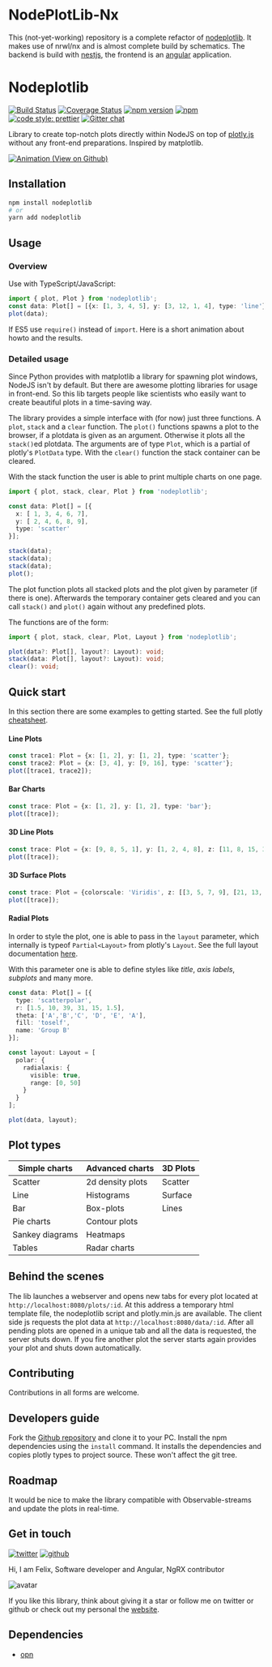 # NodePlotLib-Nx

This (not-yet-working) repository is a complete refactor of [nodeplotlib](https://github.com/ngfelixl/nodeplotlib).
It makes use of nrwl/nx and is almost complete build by schematics. The backend is build with [nestjs](https://nestjs.com/),
the frontend is an [angular](https://angular.io/) application.

# Nodeplotlib

[![Build Status](https://travis-ci.org/ngfelixl/nodeplotlib.svg?branch=master)](https://travis-ci.org/ngfelixl/nodeplotlib)
[![Coverage Status](https://coveralls.io/repos/github/ngfelixl/nodeplotlib/badge.svg?branch=master)](https://coveralls.io/github/ngfelixl/nodeplotlib?branch=master)
[![npm version](https://badge.fury.io/js/nodeplotlib.svg)](https://badge.fury.io/js/nodeplotlib)
[![npm](https://img.shields.io/npm/dt/nodeplotlib.svg)](https://npmjs.com/package/nodeplotlib)
[![code style: prettier](https://img.shields.io/badge/code_style-prettier-ff69b4.svg)](https://github.com/prettier/prettier)
[![Gitter chat](https://badges.gitter.im/gitterHQ/gitter.png)](https://gitter.im/nodeplotlib/)

Library to create top-notch plots directly within NodeJS on top of [plotly.js](https://plot.ly/javascript/)
without any front-end preparations. Inspired by matplotlib.

[![Animation (View on Github)](https://raw.githubusercontent.com/ngfelixl/nodeplotlib/master/img/animation.gif)](https://raw.githubusercontent.com/ngfelixl/nodeplotlib/master/img/animation.gif)

## Installation

```sh
npm install nodeplotlib
# or
yarn add nodeplotlib
```

## Usage

### Overview

Use with TypeScript/JavaScript:

```typescript
import { plot, Plot } from 'nodeplotlib';
const data: Plot[] = [{x: [1, 3, 4, 5], y: [3, 12, 1, 4], type: 'line'}];
plot(data);
```

If ES5 use `require()` instead of `import`. Here is a short animation about howto and the results.

### Detailed usage

Since Python provides with matplotlib a library for spawning plot windows, NodeJS isn't by default.
But there are awesome plotting libraries for usage in front-end. So this lib targets people like
scientists who easily want to create beautiful plots in a time-saving way.

The library provides a simple interface with (for now) just three functions. A `plot`, `stack` and a
`clear` function. The `plot()` functions spawns a plot to the browser, if a plotdata is given as an
argument. Otherwise it plots all the `stack()`ed plotdata. The arguments are of type `Plot`, which is a
partial of plotly's `PlotData` type. With the `clear()` function the stack container can be cleared.

With the stack function the user is able to print multiple charts on one page.

```typescript
import { plot, stack, clear, Plot } from 'nodeplotlib';

const data: Plot[] = [{
  x: [ 1, 3, 4, 6, 7],
  y: [ 2, 4, 6, 8, 9],
  type: 'scatter'
}];

stack(data);
stack(data);
stack(data);
plot();
```

The plot function plots all stacked plots and the plot given by parameter (if there is one).
Afterwards the temporary container gets cleared and you can call `stack()` and `plot()` again
without any predefined plots.

The functions are of the form:

```typescript
import { plot, stack, clear, Plot, Layout } from 'nodeplotlib';

plot(data?: Plot[], layout?: Layout): void;
stack(data: Plot[], layout?: Layout): void;
clear(): void;
```

## Quick start

In this section there are some examples to getting started. See the full plotly
[cheatsheet](https://images.plot.ly/plotly-documentation/images/plotly_js_cheat_sheet.pdf?_ga=2.2676214.711017137.1550402185-1513144731.1549064935).

#### Line Plots

```typescript
const trace1: Plot = {x: [1, 2], y: [1, 2], type: 'scatter'};
const trace2: Plot = {x: [3, 4], y: [9, 16], type: 'scatter'};
plot([trace1, trace2]);
```

#### Bar Charts

```typescript
const trace: Plot = {x: [1, 2], y: [1, 2], type: 'bar'};
plot([trace]);
```

#### 3D Line Plots

```typescript
const trace: Plot = {x: [9, 8, 5, 1], y: [1, 2, 4, 8], z: [11, 8, 15, 3], type: 'scatter3d'};
plot([trace]);
```

#### 3D Surface Plots

```typescript
const trace: Plot = {colorscale: 'Viridis', z: [[3, 5, 7, 9], [21, 13, 8, 5]]};
plot([trace]);
```

#### Radial Plots

In order to style the plot, one is able to pass in the `layout` parameter, which internally
is typeof `Partial<Layout>` from plotly's `Layout`. See the full layout documentation
[here](https://plot.ly/javascript/#layout-options).

With this parameter one is able to define styles like *title*, *axis labels*,
*subplots* and many more.

```typescript
const data: Plot[] = [{
  type: 'scatterpolar',
  r: [1.5, 10, 39, 31, 15, 1.5],
  theta: ['A','B','C', 'D', 'E', 'A'],
  fill: 'toself',
  name: 'Group B'
}];

const layout: Layout = [
  polar: {
    radialaxis: {
      visible: true,
      range: [0, 50]
    }
  }
];

plot(data, layout);
```

## Plot types

| Simple charts              | Advanced charts             | 3D Plots           |
| -------------------------- | --------------------------- | ------------------ |
| Scatter                    | 2d density plots            | Scatter            |
| Line                       | Histograms                  | Surface            |
| Bar                        | Box-plots                   | Lines              |
| Pie charts                 | Contour plots               |                    |
| Sankey diagrams            | Heatmaps                    |                    |
| Tables                     | Radar charts                |                    |

## Behind the scenes

The lib launches a webserver and opens new tabs for every plot located at
`http://localhost:8080/plots/:id`. At this address a temporary html template
file, the nodeplotlib script and plotly.min.js are available. The client side
js requests the plot data at `http://localhost:8080/data/:id`. After all
pending plots are opened in a unique tab and all the data is requested, the
server shuts down. If you fire another plot the server starts again provides
your plot and shuts down automatically.

## Contributing

Contributions in all forms are welcome.

## Developers guide

Fork the [Github repository](https://github.com/ngfelixl/nodeplotlib) and clone
it to your PC. Install the npm dependencies using the `install` command. It installs
the dependencies and copies plotly types to project source. These won't affect
the git tree.

## Roadmap

It would be nice to make the library compatible with Observable-streams and update
the plots in real-time.

## Get in touch

[![twitter](https://img.shields.io/badge/twitter-%40ngfelixl-blue.svg?logo=twitter)](https://twitter.com/intent/follow?screen_name=ngfelixl)
[![github](https://img.shields.io/badge/github-%40ngfelixl-blue.svg?logo=github)](https://github.com/ngfelixl)

Hi, I am Felix,
Software developer and Angular, NgRX contributor

![avatar](https://avatars2.githubusercontent.com/u/24190530?s=200&v=4)

If you like this library, think about giving it a star or follow me on twitter or github or check out my personal
the [website](https://felixlemke.com).

## Dependencies

- [opn](https://www.npmjs.com/package/opn)